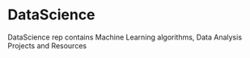 # DataScience
DataScience rep contains Machine Learning algorithms, Data Analysis Projects and Resources
